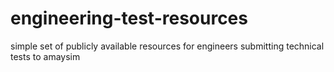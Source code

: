 # engineering-test-resources
simple set of publicly available resources for engineers submitting technical tests to amaysim
